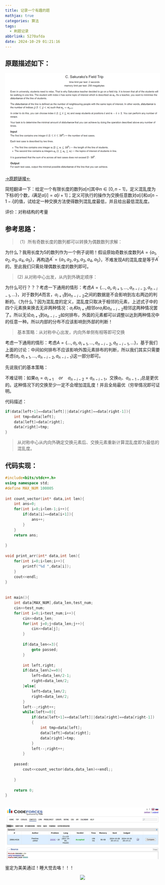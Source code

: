 ```yaml
---
title: 记录一个有趣的题
mathjax: true
categories: 算法
tags:
  - 刷题记录
abbrlink: 5270afda
date: 2024-10-29 01:21:16
---
```


## 原题描述如下：

<center>
<img src="/pics/sakura老师小课堂.png">
</center>

[->原题链接<-](https://codeforces.com/contest/2033/problem/C)

简短翻译一下：给定一个有限长度的数列$a[n]$其中$n\in [0,n-1]$，定义混乱度为下标$i$的个数，$i$满足$a[i]=a[i+1]$；定义可执行的操作为交换任意数对$a[i]$和$a[n-1-i]$的值，试给定一种交换方法使得数列混乱度最低，并且给出最低混乱度。

评价：对称结构的考量

## 参考思路：

>（1）所有奇数长度的数列都可以转换为偶数数列求解：

为什么？我用长度为5的数列作为一个例子说明！假设原始奇数长度数列$A=\{ a_1,a_2,a_3,a_4,a_5\}$，再构造$A^{'}=\{ a_1,a_2,a_3,a_3,a_4,a_5\}$，不难发现$A$的混乱度是等于$A^{'}$的。至此我们只需处理偶数长度的数列即可。

> (2) 从对称中心出发，从内到外确定顺序：

为什么可行？？？考虑一下通用的情形：考虑$A=\{...,a_i,a_{i+1},...,a_{n-i-2},a_{n-i-1},... \}$，对于数列$A$而言，$a_{i+1}$到$a_{n-i-2}$之间的数据是不会影响到左右两边的判断的。（为什么？因为混乱度的定义，混乱度只取决于相邻的元素，上述式子中的四个元素换来换去无非两种情况：$a_{i}和a_{i+1}$相邻or$a_{i}$和$a_{n-i-2}$相邻这两种情况罢了。所以无论$a_{i+1}$到$a_{n-i-2}$如何排布，外面的元素都可以调整以达到两种情况中的任意一种。所以内部的分布不应该影响到外部的判断！

> 基本策略：从对称中心出发，内向外单侧有相等即可交换

考虑一下通用的情形：考虑$A=\{...,a_i,a_{i+1},...,a_{n-i-2},a_{n-i-1},... \}$，基于我们上面的讨论：中间如何排布不应该影响外围元素排布的判断，所以我们其实只需要考虑$\{a_i,a_{i+1},...,a_{n-i-2},a_{n-i-1}\}$这一部分即可。

先说我们的基本策略：

不难证明：如果$a_i=a_{i+1} \quad or\quad a_{n-i-2}=a_{n-i-1}$，交换$a_i$、$a_{n-1-i}$总是更优的。这种情况下的交换至少一定不会增加混乱度！并且全局最优（穷举情况即可证明。

代码描述：

```cpp
if(data[left+1]==data[left]||data[right]==data[right-1]){
    int tmp=data[left];
    data[left]=data[right];
    data[right]=tmp;
}
```


> 从对称中心从内向外确定交换元素后、交换元素重新计算混乱度即为最低的混乱度。

## 代码实现：

```cpp
#include<bits/stdc++.h>
using namespace std;
#define MAX_NUM 100005

int count_vector(int* data,int len){
    int ans=0;
    for(int i=0;i<len-1;i++){
        if(data[i]==data[i+1]){
            ans++;
        }
    }
    return ans;

}

void print_arr(int* data,int len){
    for(int i=0;i<len;i++){
        printf("%d ",data[i]);
    }
    cout<<endl;
}


int main(){
    int data[MAX_NUM],data_len,test_num;  
    cin>>test_num;
    for(int i=0;i<test_num;i++){
        cin>>data_len;
        for(int j=0;j<data_len;j++){
            cin>>data[j];
        }
        
        if(data_len<=3){
            goto passed;
        }

        int left,right;
        if(data_len%2==0){
            left=data_len/2-1;
            right=data_len/2;
        }else{
            left=data_len/2;
            right=data_len/2;
        }
        left--;right++;
        while(left>=0){
            if(data[left+1]==data[left]||data[right]==data[right-1])
            {
                int tmp=data[left];
                data[left]=data[right];
                data[right]=tmp;
            }
            left--;right++;
        }

    passed:
        cout<<count_vector(data,data_len)<<endl;;

    }
    
    return 0;
}



```
<center>
<img src="/pics/1028-acc.png">
</center>

鉴定为美美通过！睡大觉去咯！！！



<center>
<img src="https://encrypted-tbn0.gstatic.com/images?q=tbn:ANd9GcSVr-F432SHygF5MjFZk3eb-aVE95qwJ7gT1w&s">
</center>